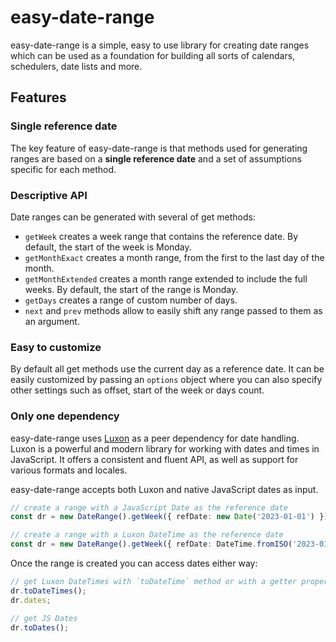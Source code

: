 # easy-date-range

easy-date-range is a simple, easy to use library for creating date ranges which can be used as a foundation for building all sorts of calendars, schedulers, date lists and more.

## Features

### Single reference date

The key feature of easy-date-range is that methods used for generating ranges are based on a **single reference date** and a set of assumptions specific for each method.

### Descriptive API

Date ranges can be generated with several of get methods:

- `getWeek` creates a week range that contains the reference date. By default, the start of the week is Monday.
- `getMonthExact` creates a month range, from the first to the last day of the month.
- `getMonthExtended` creates a month range extended to include the full weeks. By default, the start of the range is Monday.
- `getDays` creates a range of custom number of days.
- `next` and `prev` methods allow to easily shift any range passed to them as an argument.

### Easy to customize

By default all get methods use the current day as a reference date. It can be easily customized by passing an `options` object where you can also specify other settings such as offset, start of the week or days count.

### Only one dependency

easy-date-range uses [Luxon](https://moment.github.io/luxon) as a peer dependency for date handling. Luxon is a powerful and modern library for working with dates and times in JavaScript. It offers a consistent and fluent API, as well as support for various formats and locales.

easy-date-range accepts both Luxon and native JavaScript dates as input.

```ts
// create a range with a JavaScript Date as the reference date
const dr = new DateRange().getWeek({ refDate: new Date('2023-01-01') });

// create a range with a Luxon DateTime as the reference date
const dr = new DateRange().getWeek({ refDate: DateTime.fromISO('2023-01-01') });
```

Once the range is created you can access dates either way:

```ts
// get Luxon DateTimes with `toDateTime` method or with a getter property `dates`
dr.toDateTimes();
dr.dates;

// get JS Dates
dr.toDates();
```

